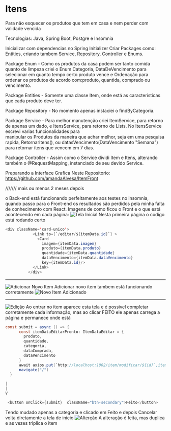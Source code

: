 # Itens
Para não esquecer os produtos que tem em casa e nem perder com validade vencida

Tecnologias: Java, Spring Boot, Postgre e Insomnia

Inicializar com dependencias no Spring Initializer
Criar Packages como: Entities, criando tambem Service, Repository, Controller e Enums.

Package Enum - Como os produtos da casa podem ser tanto comida quanto de limpeza criei o Enum Categoria, DataDeVencimento para selecionar em quanto tempo certo produto vence e Ordenação 
   para ordenar os produtos de acordo com:produto, quantida, comprado ou vencimento.

Package Entities - Somente uma classe Item, onde está as caracteristicas que cada produto deve ter.

Package Repository - No momento apenas instaciei o findByCategoria.

Package Service - Para melhor manutenção criei ItemService, para retorno de apenas um dado, e ItensService, para retorno de Lists. No ItensService escrevi varias funcionalidades para     
    manipular os Produtos da maneira que achar melhor, seja em uma pesquisa rapida, RetornarItens(), ou datasVencimento(DataVencimento "Semana") para retornar itens que vencem em 7 dias.

Package Controller - Assim como o Service dividi Item e Itens, alterando também o @RequestMapping, instanciado de seu devido Service.

Preparando a Interface Grafica Neste Repositorio: https://github.com/amandaAlvesa/ItemFront

/////// mais ou menos 2 meses depois

o Back-end está funcionando perfeitamente aos testes no insomnia, quando passo para o Front-end os resultados são perdidos pela minha falta de conhecimento com React. Imagens de como ficou o Front e o que está acontecendo em cada página:
![Tela Inicial](https://github.com/amandaAlvesa/Itens/assets/108950028/8054191d-cfd5-4ffe-bc9e-580584623e1a)
Nesta primeira página o codigo está rodando certo
```java
<div className='card-unico'>
            <Link to={`/editar/${itemData.id}`} >
              <Card 
                imagem={itemData.imagem}
                produto={itemData.produto} 
                quantidade={itemData.quantidade} 
                dataVencimento={itemData.dataVencimento} 
                key={itemData.id}/>  
            </Link>
          </div>
```
----------------------------------------

![Adicionar Novo Item](https://github.com/amandaAlvesa/Itens/assets/108950028/c88f3627-36b9-4607-b9c4-8852d81648a9)
Adicionar novo item tambem está funcionando corretamente
![Novo Item Adicionado](https://github.com/amandaAlvesa/Itens/assets/108950028/14d7f4fe-be3e-4bdd-8f2e-7f470634014f)

---------------------------------------
![Edição](https://github.com/amandaAlvesa/Itens/assets/108950028/9de18db5-3858-475e-bc7d-e0c4b724f6ca)
Ao entrar no item aparece esta tela e é possivel completar corretamente cada informação, mas ao clicar FEITO ele apenas carrega a página e permanece onde está

```java
const submit = async () => {
      const itemDataEditarPronto: ItemDataEditar = {
        produto,
        quantidade,
        categoria,
        dataComprada,
        dataVencimento
      }
      await axios.put(`http://localhost:1002/item/modificar/${id}`,itemDataEditarPronto);
      navigate("/")
  }

|
|
V

 <button onClick={submit}  className="btn-secondary">Feito</button>
```
Tendo mudado apenas a categoria e clicado em Feito e depois Cancelar volta diretamente a tela de inicio
![Alterção](https://github.com/amandaAlvesa/Itens/assets/108950028/7403c171-bef8-40dc-a54f-b80873e0ebb3)
A alteração é feita, mas duplica e as vezes triplica o item

